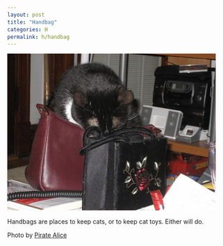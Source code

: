 ```yaml
---
layout: post
title: "Handbag"
categories: H
permalink: h/handbag
---
```


<img src="/images/h/handbag.jpg">

Handbags are places to keep cats, or to keep cat toys. Either will do.

Photo by <a href="http://www.flickr.com/photos/piratealice/2549344963/">Pirate Alice</a>
